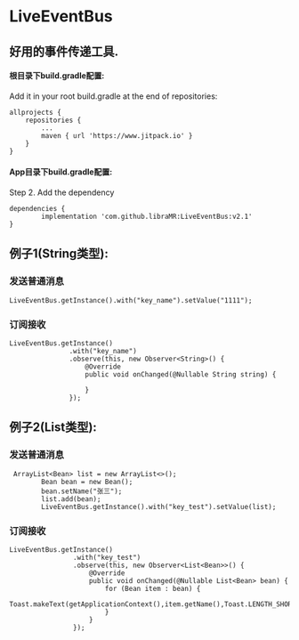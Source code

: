 # LiveEventBus
## 好用的事件传递工具.

####  根目录下build.gradle配置:
Add it in your root build.gradle at the end of repositories:

	allprojects {
		repositories {
			...
			maven { url 'https://www.jitpack.io' }
		}
	}
 
#### App目录下build.gradle配置:
Step 2. Add the dependency

	dependencies {
	        implementation 'com.github.libraMR:LiveEventBus:v2.1'
	}  	 
## 例子1(String类型):  
### 发送普通消息 
```
LiveEventBus.getInstance().with("key_name").setValue("1111");
```
### 订阅接收
```
LiveEventBus.getInstance()
               .with("key_name")
               .observe(this, new Observer<String>() {
                   @Override
                   public void onChanged(@Nullable String string) {

                   }
               });
```  
## 例子2(List类型):
### 发送普通消息 
```
 ArrayList<Bean> list = new ArrayList<>();
        Bean bean = new Bean();
        bean.setName("张三");
        list.add(bean);
        LiveEventBus.getInstance().with("key_test").setValue(list);
``` 
### 订阅接收
```
LiveEventBus.getInstance()
                .with("key_test")
                .observe(this, new Observer<List<Bean>>() {
                    @Override
                    public void onChanged(@Nullable List<Bean> bean) {
                        for (Bean item : bean) {
                            Toast.makeText(getApplicationContext(),item.getName(),Toast.LENGTH_SHORT).show();
                        }
                    }
                });
```
